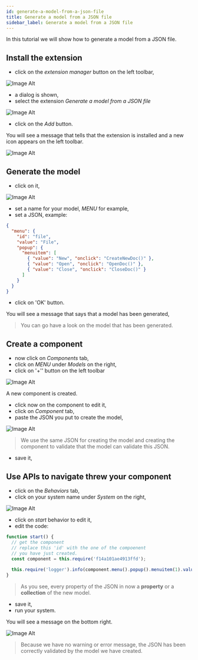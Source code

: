 ```yaml
---
id: generate-a-model-from-a-json-file
title: Generate a model from a JSON file
sidebar_label: Generate a model from a JSON file
---
```


In this tutorial we will show how to generate a model from a JSON file.

## Install the extension

* click on the *extension manager* button on the left toolbar,

![Image Alt](../img/158b15a-JSON-1.png)

* a dialog is shown,
* select the extension *Generate a model from a JSON file*

![Image Alt](../img/16cde55-JSON-2.png)

* click on the *Add* button.

You will see a message that tells that the extension is installed and a new icon appears on the left toolbar.

![Image Alt](../img/7c966c8-JSON-3.png)

## Generate the model

* click on it,

![Image Alt](../img/ed06149-JSON-4.png)

* set a name for your model, *MENU* for example,
* set a JSON, example:

```json
{
  "menu": {
    "id": "file",
    "value": "File",
    "popup": {
      "menuitem": [
        { "value": "New", "onclick": "CreateNewDoc()" },
        { "value": "Open", "onclick": "OpenDoc()" },
        { "value": "Close", "onclick": "CloseDoc()" }
      ]
    }
  }
}
```
* click on 'OK' button.

You will see a message that says that a model has been generated,

>You can go have a look on the model that has been generated.

## Create a component

* now click on *Components* tab,
* click on *MENU* under *Models* on the right,
* click on '+'' button on the left toolbar

![Image Alt](../img/140ac52-JSON-5.png)

A new component is created.

* click now on the component to edit it,
* click on *Component* tab,
* paste the JSON you put to create the model,

![Image Alt](../img/5b8dd67-JSON-6.png)

>We use the same JSON for creating the model and creating the component to validate that the model can validate this JSON.

* save it,

## Use APIs to navigate threw your component

* click on the *Behaviors* tab,
* click on your system name under *System* on the right,

![Image Alt](../img/3b1d623-JSON-7.png)

* click on *start* behavior to edit it,
* edit the code:

```js
function start() { 
  // get the component
  // replace this 'id' with the one of the compoenent
  // you have just created.
  const component = this.require('f14a101ae4913ffd');
 
  this.require('logger').info(component.menu().popup().menuitem(1).value());
}
```

>As you see, every property of the JSON in now a **property** or a **collection** of the new model.

* save it,
* run your system.

You will see a message on the bottom right.

![Image Alt](../img/16ca1c1-JSON-8.png)

>Because we have no warning or error message, the JSON has been correctly validated by the model we have created.